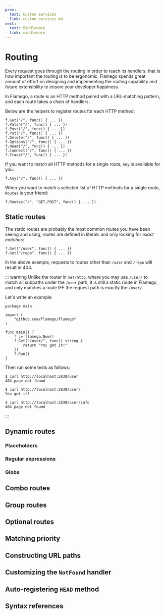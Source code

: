 ```yaml
---
prev:
  text: Custom services
  link: custom-services.md
next:
  text: Middleware
  link: middleware
---
```


# Routing

Every request goes through the routing in order to reach its handlers, that is how important the routing is to be ergonomic. Flamego spends great amount of effort on designing and implementing the routing capability and future extensibility to ensure your developer happiness.

In Flamego, a route is an HTTP method paired with a URL-matching pattern, and each route takes a chain of handlers.

Below are the helpers to register routes for each HTTP method:

```go:no-line-numbers
f.Get("/", func() { ... })
f.Patch("/", func() { ... })
f.Post("/", func() { ... })
f.Put("/", func() { ... })
f.Delete("/", func() { ... })
f.Options("/", func() { ... })
f.Head("/", func() { ... })
f.Connect("/", func() { ... })
f.Trace("/", func() { ... })
```

If you want to match all HTTP methods for a single route, `Any` is available for you:

```go:no-line-numbers
f.Any("/", func() { ... })
```

When you want to match a selected list of HTTP methods for a single route, `Routes` is your friend:

```go:no-line-numbers
f.Routes("/", "GET,POST", func() { ... })
```

## Static routes

The static routes are probably the most common routes you have been seeing and using, routes are defined in literals and only looking for _exact matches_:

```go:no-line-numbers
f.Get("/user", func() { ... })
f.Get("/repo", func() { ... })
```

In the above example, requests to routes other than `/user` and `/repo` will result in 404.

::: warning
Unlike the router in `net/http`, where you may use `/user/` to match all subpaths under the `/user` path, it is still a static route in Flamego, and only matches a route IFF the request path is exactly the `/user/`.

Let's write an example:

```go:no-line-numbers
package main

import (
	"github.com/flamego/flamego"
)

func main() {
	f := flamego.New()
	f.Get("/user/", func() string {
		return "You got it!"
	})
	f.Run()
}
```

Then run some tests as follows:

```:no-line-numbers
$ curl http://localhost:2830/user
404 page not found

$ curl http://localhost:2830/user/
You got it!

$ curl http://localhost:2830/user/info
404 page not found
```
:::

## Dynamic routes

### Placeholders

### Regular expressions

### Globs

## Combo routes

## Group routes

## Optional routes

## Matching priority

## Constructing URL paths

## Customizing the `NotFound` handler

## Auto-registering `HEAD` method

## Syntax references
